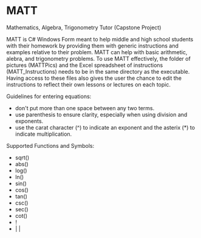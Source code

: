 # MATT
Mathematics, Algebra, Trigonometry Tutor (Capstone Project)

MATT is C# Windows Form meant to help middle and high school students with their homework by providing them with generic instructions and examples relative to their problem. MATT can help with basic arithmetic, alebra, and trigonometry problems.
To use MATT effectively, the folder of pictures (MATTPics) and the Excel spreadsheet of instructions (MATT_Instructions) needs to be in the same directory as the executable. Having access to these files also gives the user the chance to edit the instructions to reflect their own lessons or lectures on each topic.

Guidelines for entering equations:
- don't put more than one space between any two terms.
- use parenthesis to ensure clarity, especially when using division and exponents.
- use the carat character (^) to indicate an exponent and the asterix (*) to indicate multiplication.

Supported Functions and Symbols:
- sqrt()
- abs()
- log()
- ln()
- sin()
- cos()
- tan()
- csc()
- sec()
- cot()
- !
- | |
